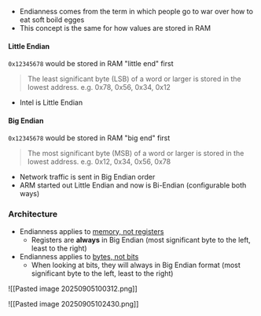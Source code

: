 
- Endianness comes from the term in which people go to war over how to eat soft boild egges
- This concept is the same for how values are stored in RAM

#### Little Endian 

`0x12345678` would be stored in RAM "little end" first

> The least significant byte (LSB) of a word or larger is stored in the lowest address.
> e.g. 0x78, 0x56, 0x34, 0x12

- Intel is Little Endian
#### Big Endian

`0x12345678` would be stored in RAM "big end" first

> The most significant byte (MSB) of a word or larger is stored in the lowest address.
> e.g. 0x12, 0x34, 0x56, 0x78

- Network traffic is sent in Big Endian order
- ARM started out Little Endian and now is Bi-Endian (configurable both ways)

### Architecture

- Endianness applies to   <u>memory, not registers</u>
	-  Registers are **always** in Big Endian (most significant byte to the left, least to the right)
- Endianness applies to  <u>bytes, not bits</u>
	- When looking at bits, they will always in Big Endian format (most significant byte to the left, least to the right)

![[Pasted image 20250905100312.png]]

![[Pasted image 20250905102430.png]]